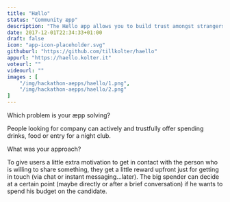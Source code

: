 ```yaml
---
title: "Hællo"
status: "Community æpp"
description: "The Hællo æpp allows you to build trust amongst strangers by turning them into activity partners through the utilization of secure smart contract payments. The æpp allows users who are interested in meeting new people to offer to pay for their outing and to create unique shared experiences."
date: 2017-12-01T22:34:33+01:00
draft: false
icon: "app-icon-placeholder.svg"
githuburl: "https://github.com/tillkolter/haello"
appurl: "https://haello.kolter.it"
voteurl: ""
videourl: ""
images : [
	"/img/hackathon-aepps/haello/1.png",
	"/img/hackathon-aepps/haello/2.png"
]
---
```


<p class="question">Which problem is your æpp solving?</p>
<p class="answer">
People looking for company can actively and trustfully offer spending drinks, food or entry for a night club.
</p>
<p class="question">What was your approach?</p>
<p class="answer">To give users a little extra motivation to get in contact with the person who is willing to share something, they get a little reward upfront just for getting in touch (via chat or instant messaging...later). The big spender can decide at a certain point (maybe directly or after a brief conversation) if he wants to spend his budget on the candidate. </p>
